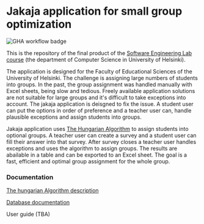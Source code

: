# Jakaja application for small group optimization
![GHA workflow badge](https://github.com/piryopt/pienryhmien-optimointi/workflows/CI/badge.svg)

This is the repository of the final product of the [Software Engineering Lab course](https://studies.helsinki.fi/courses/cur/otm-96ddc0a9-a15b-4717-bfdc-23872092b730) (the department of Computer Science in University of Helsinki). 

The application is designed for the Faculty of Educational Sciences of the University of Helsinki. The challenge is assigning large numbers of students into groups. In the past, the group assignment was handled manually with Excel sheets, being slow and tedious. Freely available application solutions are not suitable for large groups and it's difficult to take exceptions into account. The jakaja application is deisgned to fix the issue. A student user can put the options in order of preference and a teacher user can, handle plausible exceptions and assign students into groups.

Jakaja application uses [The Hungarian Algorithm](https://en.wikipedia.org/wiki/Hungarian_algorithm) to assign students into optional groups. A teacher user can create a survey and a student user can fill their answer into that survey. After survey closes a teacher user handles exceptions and uses the algorithm to assign groups. The results are abailable in a table and can be exported to an Excel sheet. The goal is a fast, efficient and optimal group assignment for the whole group.


### Documentation

[The hungarian Algorithm description](https://github.com/piryopt/pienryhmien-optimointi/blob/main/documentation/hungarian.md)

[Database documentation](https://github.com/piryopt/pienryhmien-optimointi/blob/main/documentation/database_doc.md)

User guide (TBA)

